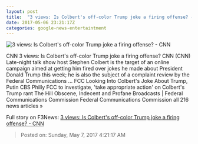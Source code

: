 ```yaml
---
layout: post
title:  "3 views: Is Colbert's off-color Trump joke a firing offense? - CNN"
date: 2017-05-06 23:21:17Z
categories: google-news-entertaintment
---
```


![3 views: Is Colbert's off-color Trump joke a firing offense? - CNN](http://i2.cdn.cnn.com/cnnnext/dam/assets/170502013027-stephen-colbert-may-1-2017-super-tease.jpg)

CNN 3 views: Is Colbert's off-color Trump joke a firing offense? CNN (CNN) Late-night talk show host Stephen Colbert is the target of an online campaign aimed at getting him fired over jokes he made about President Donald Trump this week; he is also the subject of a complaint review by the Federal Communications ... FCC Looking Into Colbert's Joke About Trump, Putin CBS Philly FCC to investigate, 'take appropriate action' on Colbert's Trump rant The Hill Obscene, Indecent and Profane Broadcasts | Federal Communications Commission Federal Communications Commission all 216 news articles »


Full story on F3News: [3 views: Is Colbert's off-color Trump joke a firing offense? - CNN](http://www.f3nws.com/n/Hj2bUB)

> Posted on: Sunday, May 7, 2017 4:21:17 AM
